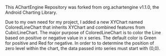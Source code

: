 This AChartEngine Repository was forked from org.achartengine v1.1.0, the Android Charting Library. 

Due to my own need for my project, I added a new XYChart named ColoredLineChart that inherits XYChart and combined features from CubicLineChart. The major purpose of ColoredLineChart is to color the Line based on positive or negative value in x series. The default color is Green for positive and Red for negative. In order to to determine the position of zero level within the chart, the data passed into series must start with (0,0).